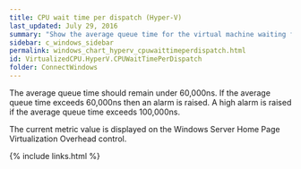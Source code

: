 ```yaml
---
title: CPU wait time per dispatch (Hyper-V)
last_updated: July 29, 2016
summary: "Show the average queue time for the virtual machine waiting for CPU to become available."
sidebar: c_windows_sidebar
permalink: windows_chart_hyperv_cpuwaittimeperdispatch.html
id: VirtualizedCPU.HyperV.CPUWaitTimePerDispatch
folder: ConnectWindows
---
```



The average queue time should remain under 60,000ns. If the average queue time exceeds 60,000ns then an alarm is raised. A high alarm is raised if the average queue time exceeds 100,000ns.

The current metric value is displayed on the Windows Server Home Page Virtualization Overhead control.



{% include links.html %}
